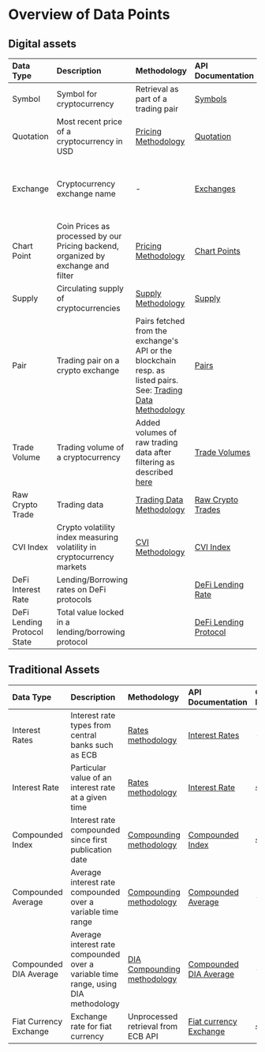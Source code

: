 # Overview of Data Points

## Digital assets

| Data Type | Description | Methodology | API Documentation | Oracle Link | Update Period |
| :--- | :--- | :--- | :--- | :--- | :--- |
| Symbol | Symbol for cryptocurrency | Retrieval as part of a trading pair | [Symbols](https://api.diadata.org/v1/symbols) | [Symbol Oracle](https://docs.diadata.org/documentation/oracle-documentation/crypto-assets) | 1 day |
| Quotation | Most recent price of a cryptocurrency in USD | [Pricing Methodology](https://docs.diadata.org/documentation/methodology/digital-assets/exchangeprices) | [Quotation](https://docs.diadata.org/documentation/api-1/api-endpoints#quotation) | [Price Oracle](https://docs.diadata.org/documentation/oracle-documentation/crypto-assets) | 2 min. |
| Exchange | Cryptocurrency exchange name | - | [Exchanges](https://docs.diadata.org/documentation/api-1/api-endpoints#exchanges) | - | Depending on assignments or fundings on our platform |
| Chart Point | Coin Prices as processed by our Pricing backend, organized by exchange and filter | [Pricing Methodology](https://docs.diadata.org/documentation/methodology/digital-assets/exchangeprices) | [Chart Points](https://docs.diadata.org/documentation/api-1/api-endpoints#chart-points) | - | 2 min. |
| Supply | Circulating supply of cryptocurrencies | [Supply Methodology](https://docs.diadata.org/documentation/methodology/digital-assets/supplynumbers) | [Supply](https://docs.diadata.org/documentation/api-1/api-endpoints#supply) | [Supply Oracle](https://docs.diadata.org/documentation/oracle-documentation/crypto-assets) | 1 day |
| Pair | Trading pair on a crypto exchange | Pairs fetched from the exchange's API or the blockchain resp. as listed pairs. See: [Trading Data Methodology](https://docs.diadata.org/documentation/methodology/digital-assets/cryptocurrency-trading-data) | [Pairs](https://docs.diadata.org/documentation/api-1/api-endpoints#pairs) | - | 1 day |
| Trade Volume | Trading volume of a cryptocurrency | Added volumes of raw trading data after filtering as described [here](https://docs.diadata.org/documentation/methodology/digital-assets/exchangeprices) | [Trade Volumes](https://docs.diadata.org/documentation/api-1/api-endpoints#trade-volume) | - | 1 day |
| Raw Crypto Trade | Trading data  | [Trading Data Methodology](https://docs.diadata.org/documentation/methodology/digital-assets/cryptocurrency-trading-data) | [Raw Crypto Trades](https://docs.diadata.org/documentation/api-1/api-endpoints#raw-crypto-trades) | - | 2 min. |
| CVI Index | Crypto volatility index measuring volatility in cryptocurrency markets | [CVI Methodology](https://docs.diadata.org/documentation/methodology/digital-assets/cvi) | [CVI Index](https://docs.diadata.org/documentation/api-1/api-endpoints#cvi-index) | _soon_ | 5 min. |
| DeFi Interest Rate | Lending/Borrowing rates on DeFi protocols |  | [DeFi Lending Rate](https://docs.diadata.org/documentation/api-1/api-endpoints#defi-interest-rate)  | [DeFi Lending Oracle](https://docs.diadata.org/documentation/oracle-documentation/defi-protocol-rates-and-states) | 1 min. |
| DeFi Lending Protocol State | Total value locked in a lending/borrowing protocol |  | [DeFi Lending Protocol](https://docs.diadata.org/documentation/api-1/api-endpoints#defi-lending-state) | [DeFi  Lending Oracle](https://docs.diadata.org/documentation/oracle-documentation/defi-protocol-rates-and-states) | 1 min. |

## Traditional Assets

| Data Type | Description | Methodology | API Documentation | Oracle Link | Update Period |
| :--- | :--- | :--- | :--- | :--- | :--- |
| Interest Rates | Interest rate types from  central banks such as ECB  | [Rates methodology](https://docs.diadata.org/documentation/methodology/traditional-assets/overnight-rates) | [Interest Rates](https://docs.diadata.org/documentation/api-1/api-endpoints#interest-rates) | _-_ | 1 day |
| Interest Rate | Particular value of an interest rate at a given time | [Rates methodology](https://docs.diadata.org/documentation/methodology/traditional-assets/overnight-rates) | [Interest Rate](https://docs.diadata.org/documentation/api-1/api-endpoints#interest-rate) | _soon_ | 1 day |
| Compounded Index | Interest rate compounded since first publication date | [Compounding methodology](https://docs.diadata.org/documentation/methodology/traditional-assets/compounded-rates#standard-methodology) | [Compounded Index](https://docs.diadata.org/documentation/api-1/api-endpoints#compounded-index) | _soon_ | 1 day |
| Compounded Average | Average interest rate compounded over a variable time range | [Compounding methodology](https://docs.diadata.org/documentation/methodology/traditional-assets/compounded-rates#standard-methodology) | [Compounded Average](https://docs.diadata.org/documentation/api-1/api-endpoints#compounded-average) | - | 1 day |
| Compounded DIA Average | Average interest rate compounded over a variable time range, using DIA methodology | [DIA Compounding methodology](https://docs.diadata.org/documentation/methodology/traditional-assets/compounded-rates#dia-methodology) | [Compounded DIA Average](https://docs.diadata.org/documentation/api-1/api-endpoints#compounded-average-using-dia-method) | - |  1 day |
| Fiat Currency Exchange | Exchange rate for fiat currency | Unprocessed retrieval from ECB API | [Fiat currency Exchange](https://docs.diadata.org/documentation/api-1/api-endpoints#fiat-currency-exchange-rates) | _soon_ | 1 day |

